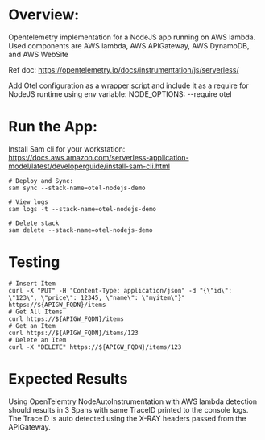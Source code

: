 # Overview:
Opentelemetry implementation for a NodeJS app running on AWS lambda. Used components are AWS lambda, AWS APIGateway, AWS DynamoDB, and AWS WebSite

Ref doc: https://opentelemetry.io/docs/instrumentation/js/serverless/

Add Otel configuration as a wrapper script and include it as a require for NodeJS runtime using env variable: NODE_OPTIONS: --require otel  

# Run the App:
Install Sam cli for your workstation: https://docs.aws.amazon.com/serverless-application-model/latest/developerguide/install-sam-cli.html

```
# Deploy and Sync:
sam sync --stack-name=otel-nodejs-demo

# View logs
sam logs -t --stack-name=otel-nodejs-demo

# Delete stack
sam delete --stack-name=otel-nodejs-demo
```

# Testing
```
# Insert Item
curl -X "PUT" -H "Content-Type: application/json" -d "{\"id\": \"123\", \"price\": 12345, \"name\": \"myitem\"}" https://${APIGW_FQDN}/items
# Get All Items
curl https://${APIGW_FQDN}/items
# Get an Item
curl https://${APIGW_FQDN}/items/123
# Delete an Item
curl -X "DELETE" https://${APIGW_FQDN}/items/123
```

# Expected Results
Using OpenTelemtry NodeAutoInstrumentation with AWS lambda detection should results in 3 Spans with same TraceID printed to the console logs. The TraceID is auto detected using the X-RAY headers passed from the APIGateway. 